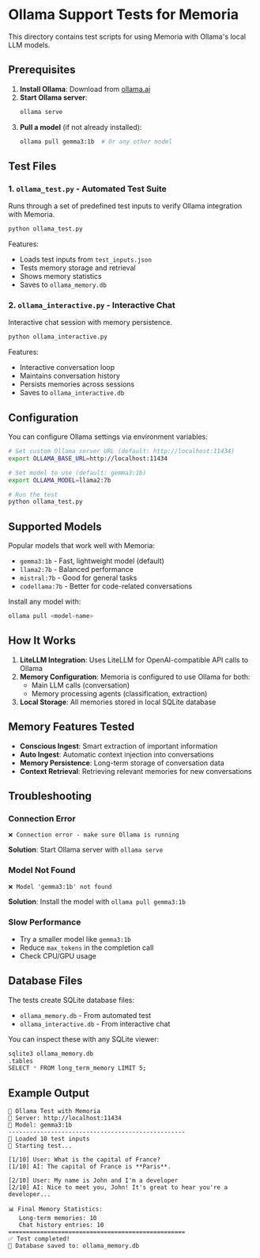 # Ollama Support Tests for Memoria

This directory contains test scripts for using Memoria with Ollama's local LLM models.

## Prerequisites

1. **Install Ollama**: Download from [ollama.ai](https://ollama.ai)
2. **Start Ollama server**: 
   ```bash
   ollama serve
   ```
3. **Pull a model** (if not already installed):
   ```bash
   ollama pull gemma3:1b  # Or any other model
   ```

## Test Files

### 1. `ollama_test.py` - Automated Test Suite
Runs through a set of predefined test inputs to verify Ollama integration with Memoria.

```bash
python ollama_test.py
```

Features:
- Loads test inputs from `test_inputs.json`
- Tests memory storage and retrieval
- Shows memory statistics
- Saves to `ollama_memory.db`

### 2. `ollama_interactive.py` - Interactive Chat
Interactive chat session with memory persistence.

```bash
python ollama_interactive.py
```

Features:
- Interactive conversation loop
- Maintains conversation history
- Persists memories across sessions
- Saves to `ollama_interactive.db`

## Configuration

You can configure Ollama settings via environment variables:

```bash
# Set custom Ollama server URL (default: http://localhost:11434)
export OLLAMA_BASE_URL=http://localhost:11434

# Set model to use (default: gemma3:1b)
export OLLAMA_MODEL=llama2:7b

# Run the test
python ollama_test.py
```

## Supported Models

Popular models that work well with Memoria:
- `gemma3:1b` - Fast, lightweight model (default)
- `llama2:7b` - Balanced performance
- `mistral:7b` - Good for general tasks
- `codellama:7b` - Better for code-related conversations

Install any model with:
```bash
ollama pull <model-name>
```

## How It Works

1. **LiteLLM Integration**: Uses LiteLLM for OpenAI-compatible API calls to Ollama
2. **Memory Configuration**: Memoria is configured to use Ollama for both:
   - Main LLM calls (conversation)
   - Memory processing agents (classification, extraction)
3. **Local Storage**: All memories stored in local SQLite database

## Memory Features Tested

- **Conscious Ingest**: Smart extraction of important information
- **Auto Ingest**: Automatic context injection into conversations
- **Memory Persistence**: Long-term storage of conversation data
- **Context Retrieval**: Retrieving relevant memories for new conversations

## Troubleshooting

### Connection Error
```
❌ Connection error - make sure Ollama is running
```
**Solution**: Start Ollama server with `ollama serve`

### Model Not Found
```
❌ Model 'gemma3:1b' not found
```
**Solution**: Install the model with `ollama pull gemma3:1b`

### Slow Performance
- Try a smaller model like `gemma3:1b`
- Reduce `max_tokens` in the completion call
- Check CPU/GPU usage

## Database Files

The tests create SQLite database files:
- `ollama_memory.db` - From automated test
- `ollama_interactive.db` - From interactive chat

You can inspect these with any SQLite viewer:
```bash
sqlite3 ollama_memory.db
.tables
SELECT * FROM long_term_memory LIMIT 5;
```

## Example Output

```
🦙 Ollama Test with Memoria
📍 Server: http://localhost:11434
🤖 Model: gemma3:1b
--------------------------------------------------
📝 Loaded 10 test inputs
🚀 Starting test...

[1/10] User: What is the capital of France?
[1/10] AI: The capital of France is **Paris**.

[2/10] User: My name is John and I'm a developer
[2/10] AI: Nice to meet you, John! It's great to hear you're a developer...

📊 Final Memory Statistics:
   Long-term memories: 10
   Chat history entries: 10
==================================================
✅ Test completed!
💾 Database saved to: ollama_memory.db
```
